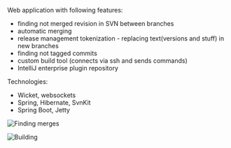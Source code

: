 Web application with following features:
- finding not merged revision in SVN between branches
- automatic merging
- release management tokenization - replacing text(versions and stuff) in new branches
- finding not tagged commits
- custom build tool (connects via ssh and sends commands)
- IntelliJ enterprise plugin repository

Technologies:
- Wicket, websockets
- Spring, Hibernate, SvnKit
- Spring Boot, Jetty

![Finding merges](https://raw.github.com/krasa/SVNMergeInfo/master/screenshot.png)


![Building](https://raw.github.com/krasa/SVNMergeInfo/master/screenshotBuild.png)
